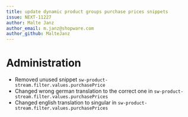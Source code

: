 ```yaml
---
title: update dynamic product groups purchase prices snippets
issue: NEXT-11227
author: Malte Janz
author_email: m.janz@shopware.com
author_github: MalteJanz
---
```

# Administration
* Removed unused snippet `sw-product-stream.filter.values.purchasePrice`
* Changed wrong german translation to the correct one in `sw-product-stream.filter.values.purchasePrices`
* Changed english translation to singular in `sw-product-stream.filter.values.purchasePrices`
